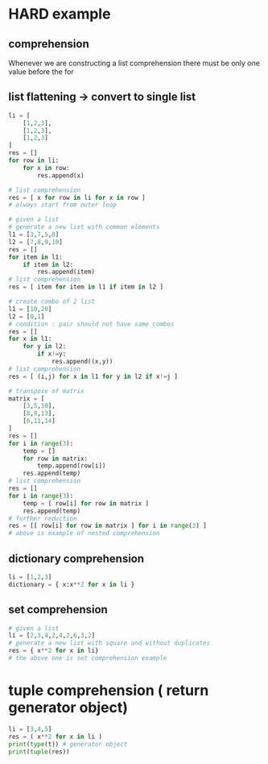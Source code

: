 # HARD example

## comprehension

Whenever we are constructing a list comprehension
there must be only one value before the for

## list flattening -> convert to single list

```python
li = [
    [1,2,3],
    [1,2,3],
    [1,2,3]
]
res = []
for row in li:
    for x in row:
        res.append(x)

# list comprehension
res = [ x for row in li for x in row ]
# always start from outer loop
```

```python
# given a list 
# generate a new list with common elements
l1 = [3,7,5,8]
l2 = [7,8,9,10]
res = []
for item in l1:
    if item in l2:
        res.append(item)
# list comprehension
res = [ item for item in l1 if item in l2 ]
```

```python
# create combo of 2 list
l1 = [10,20]
l2 = [0,1]
# condition : pair should not have same combos
res = []
for x in l1:
    for y in l2:
        if x!=y:
            res.append((x,y))
# list comprehension
res = [ (i,j) for x in l1 for y in l2 if x!=j ]
```

```python
# transpose of matrix
matrix = [
    [3,5,10],
    [8,9,13],
    [6,11,14]
]
res = []
for i in range(3):
    temp = []
    for row in matrix:
        temp.append(row[i])
    res.append(temp)
# list comprehension
res = []
for i in range(3):
    temp = [ row[i] for row in matrix ]
    res.append(temp)
# further reduction
res = [[ row[i] for row in matrix ] for i in range(3) ]
# above is example of nested comprehension
```

## dictionary comprehension

```python
li = [1,2,3]
dictionary = { x:x**2 for x in li }
```

## set comprehension

```python
# given a list 
li = [2,3,4,2,4,2,6,3,2]
# generate a new list with square and without duplicates
res = { x**2 for x in li}
# the above one is set comprehension example
```

# tuple comprehension ( return generator object)

```python
li = [3,4,5]
res = ( x**2 for x in li )
print(type(t)) # generator object
print(tuple(res))
```